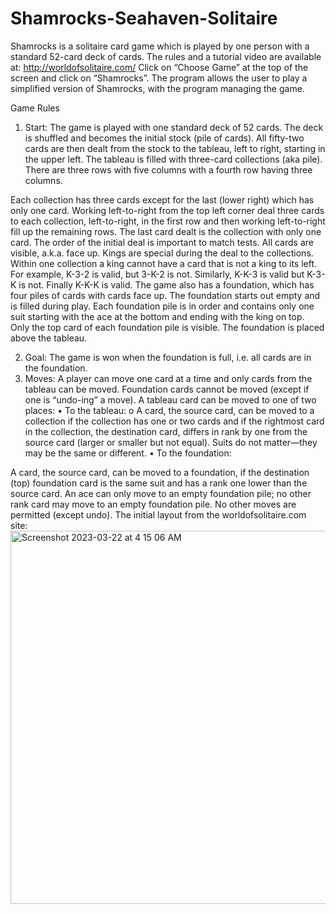# Shamrocks-Seahaven-Solitaire

Shamrocks is a solitaire card game which is played by one person with a standard 52-card deck of cards. The rules and a tutorial video are available at:
http://worldofsolitaire.com/
Click on “Choose Game” at the top of the screen and click on “Shamrocks”.
The program allows the user to play a simplified version of Shamrocks, with the program managing the game.

Game Rules
1. Start: The game is played with one standard deck of 52 cards. The deck is shuffled and becomes the initial stock (pile of cards).
All fifty-two cards are then dealt from the stock to the tableau, left to right, starting in the upper left. The tableau is filled with three-card collections (aka pile). There are three rows with five columns with a fourth row having three columns.

Each collection has three cards except for the last (lower right) which has only one card. Working left-to-right from the top left corner deal three cards to each collection, left-to-right, in the first row and then working left-to-right fill up the remaining rows. The last card dealt is the collection with only one card. The order of the initial deal is important to match tests. All cards are visible, a.k.a. face up.
Kings are special during the deal to the collections. Within one collection a king cannot have a card that is not a king to its left. For example, K-3-2 is valid, but 3-K-2 is not. Similarly, K-K-3 is valid but K-3-K is not. Finally K-K-K is valid.
The game also has a foundation, which has four piles of cards with cards face up. The foundation starts out empty and is filled during play. Each foundation pile is in order and contains only one suit starting with the ace at the bottom and ending with the king on top. Only the top card of each foundation pile is visible. The foundation is placed above the tableau.

2. Goal: The game is won when the foundation is full, i.e. all cards are in the foundation.
3. Moves: A player can move one card at a time and only cards from the tableau can be moved. Foundation cards cannot be moved (except if one is “undo-ing” a move). A tableau card can be moved to one of two places:
• To the tableau:
o A card, the source card, can be moved to a collection if the collection has one or
two cards and if the rightmost card in the collection, the destination card, differs in rank by one from the source card (larger or smaller but not equal). Suits do not matter—they may be the same or different.
• To the foundation:

A card, the source card, can be moved to a foundation, if the destination (top) foundation card is the same suit and has a rank one lower than the source card. An ace can only move to an empty foundation pile; no other rank card may move to an empty foundation pile.
No other moves are permitted (except undo).
The initial layout from the worldofsolitaire.com site:
<img width="597" alt="Screenshot 2023-03-22 at 4 15 06 AM" src="https://user-images.githubusercontent.com/102822796/226840309-701c4a41-75c6-455e-a3e8-22861da4d8b4.png">
